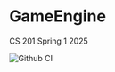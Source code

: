 # GameEngine

CS 201 Spring 1 2025

![Github CI](https://github.com/davidgood/GameEngine/actions/workflows/dotnet/badge.svg)
